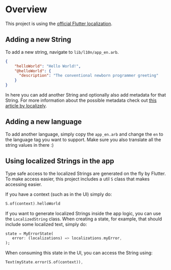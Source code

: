 
# Overview

This project is using the [official Flutter localization](https://docs.flutter.dev/development/accessibility-and-localization/internationalization).

## Adding a new String

To add a new string, navigate to `lib/l10n/app_en.arb`.

```json
{
    "helloWorld": "Hello World!",
    "@helloWorld": {
      "description": "The conventional newborn programmer greeting"
    }
}
```

In here you can add another String and optionally also add metadata for that String.
For more information about the possible metadata check out [this article by localizely](https://localizely.com/flutter-arb/).


## Adding a new language

To add another language, simply copy the `app_en.arb` and change the `en` to the language tag you want to support.
Make sure you also translate all the string values in there :)

## Using localized Strings in the app

Type safe access to the localized Strings are generated on the fly by Flutter. To make access easier, this project includes
a util `S` class that makes accessing easier.

If you have a context (such as in the UI) simply do:

```dart
S.of(context).helloWorld
```

If you want to generate localized Strings inside the app logic, you can use the `LocalizedString` class.
When creating a state, for example, that should include some localized text, simply do:

```dart
state = MyErrorState(
   error: (localizations) => localizations.myError,
);
```

When consuming this state in the UI, you can access the String using:

```dart
Text(myState.error(S.of(context)),
```